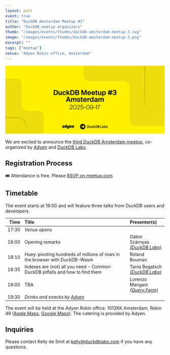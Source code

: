 ```yaml
---
layout: post
event: true
title: "DuckDB Amsterdam Meetup #3"
author: "DuckDB meetup organizers"
thumb: "/images/events/thumbs/duckdb-amsterdam-meetup-3.svg"
image: "/images/events/thumbs/duckdb-amsterdam-meetup-3.png"
excerpt: ""
tags: ["meetup"]
venue: "Adyen Rokin office, Amsterdam"
---
```


<img src="/images/events/thumbs/duckdb-amsterdam-meetup-3.svg"
     alt="DuckDB Amsterdam Meetup Splashscreen"
     width="680"
     />

We are excited to announce the [third DuckDB Amsterdam meetup](https://www.meetup.com/duckdb/events/308780911/), co-organized by [Adyen](https://www.adyen.com/) and [DuckDB Labs](https://duckdblabs.com/).

## Registration Process

🎟️ Attendance is free. Please [RSVP on meetup.com](https://www.meetup.com/duckdb/events/308780911/).

## Timetable

The event starts at 18:00 and will feature three talks from DuckDB users and developers.

|  Time | Title                                                                         | Presenter(s)                      |
| ----: | :---------------------------------------------------------------------------- | :-------------------------------- |
| 17:30 | _Venue opens_                                                                 |                                   |
| 18:00 | Opening remarks                                                               | Gábor Szárnyas<br>_[(DuckDB Labs)](https://duckdblabs.com/)_ |
| 18:10 | Huey: pivoting hundreds of millions of rows in the browser with DuckDB-Wasm   | Roland Bouman                     |
| 18:35 | Indexes are (not) all you need - Common DuckDB pitfalls and how to find them  | Tania Bogatsch<br>_[(DuckDB Labs)](https://duckdblabs.com/)_ |
| 19:00 | TBA                                                                           | Lorenzo Mangani<br>_[(Query.Farm)](https://query.farm/)_ |
| 19:30 | _Drinks and snacks by [Adyen](https://www.adyen.com/)_                        |                                   |

The event will be held at the Adyen Rokin office: 1012KK Amsterdam, Rokin 49 ([Apple Maps](https://maps.apple.com/place?address=Rokin%2049,%201012%20KK%20Amsterdam,%20Netherlands&coordinate=52.371375,4.893167&name=Adyen%20Rokin%20Office&place-id=I9267DC82A95CF006&map=explore), [Google Maps](https://maps.app.goo.gl/MCHMGtjFi7SD8QBb7)).
The catering is provided by Adyen.

## Inquiries

Please contact Kelly de Smit at [kelly@duckdblabs.com](mailto:kelly@duckdblabs.com) if you have any questions.
